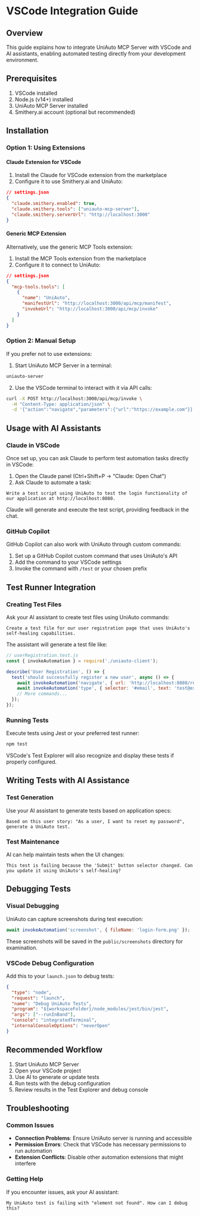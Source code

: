 # VSCode Integration Guide

## Overview

This guide explains how to integrate UniAuto MCP Server with VSCode and AI assistants, enabling automated testing directly from your development environment.

## Prerequisites

1. VSCode installed
2. Node.js (v14+) installed
3. UniAuto MCP Server installed
4. Smithery.ai account (optional but recommended)

## Installation

### Option 1: Using Extensions

#### Claude Extension for VSCode

1. Install the Claude for VSCode extension from the marketplace
2. Configure it to use Smithery.ai and UniAuto:

```json
// settings.json
{
  "claude.smithery.enabled": true,
  "claude.smithery.tools": ["uniauto-mcp-server"],
  "claude.smithery.serverUrl": "http://localhost:3000"
}
```

#### Generic MCP Extension

Alternatively, use the generic MCP Tools extension:

1. Install the MCP Tools extension from the marketplace
2. Configure it to connect to UniAuto:

```json
// settings.json
{
  "mcp-tools.tools": [
    {
      "name": "UniAuto",
      "manifestUrl": "http://localhost:3000/api/mcp/manifest",
      "invokeUrl": "http://localhost:3000/api/mcp/invoke"
    }
  ]
}
```

### Option 2: Manual Setup

If you prefer not to use extensions:

1. Start UniAuto MCP Server in a terminal:

```bash
uniauto-server
```

2. Use the VSCode terminal to interact with it via API calls:

```bash
curl -X POST http://localhost:3000/api/mcp/invoke \
  -H "Content-Type: application/json" \
  -d '{"action":"navigate","parameters":{"url":"https://example.com"}}'
```

## Usage with AI Assistants

### Claude in VSCode

Once set up, you can ask Claude to perform test automation tasks directly in VSCode:

1. Open the Claude panel (Ctrl+Shift+P → "Claude: Open Chat")
2. Ask Claude to automate a task:

```
Write a test script using UniAuto to test the login functionality of our application at http://localhost:8080.
```

Claude will generate and execute the test script, providing feedback in the chat.

### GitHub Copilot

GitHub Copilot can also work with UniAuto through custom commands:

1. Set up a GitHub Copilot custom command that uses UniAuto's API
2. Add the command to your VSCode settings
3. Invoke the command with `/test` or your chosen prefix

## Test Runner Integration

### Creating Test Files

Ask your AI assistant to create test files using UniAuto commands:

```
Create a test file for our user registration page that uses UniAuto's self-healing capabilities.
```

The assistant will generate a test file like:

```javascript
// userRegistration.test.js
const { invokeAutomation } = require('./uniauto-client');

describe('User Registration', () => {
  test('should successfully register a new user', async () => {
    await invokeAutomation('navigate', { url: 'http://localhost:8080/register' });
    await invokeAutomation('type', { selector: '#email', text: 'test@example.com' });
    // More commands...
  });
});
```

### Running Tests

Execute tests using Jest or your preferred test runner:

```bash
npm test
```

VSCode's Test Explorer will also recognize and display these tests if properly configured.

## Writing Tests with AI Assistance

### Test Generation

Use your AI assistant to generate tests based on application specs:

```
Based on this user story: "As a user, I want to reset my password", generate a UniAuto test.
```

### Test Maintenance

AI can help maintain tests when the UI changes:

```
This test is failing because the 'Submit' button selector changed. Can you update it using UniAuto's self-healing?
```

## Debugging Tests

### Visual Debugging

UniAuto can capture screenshots during test execution:

```javascript
await invokeAutomation('screenshot', { fileName: 'login-form.png' });
```

These screenshots will be saved in the `public/screenshots` directory for examination.

### VSCode Debug Configuration

Add this to your `launch.json` to debug tests:

```json
{
  "type": "node",
  "request": "launch",
  "name": "Debug UniAuto Tests",
  "program": "${workspaceFolder}/node_modules/jest/bin/jest",
  "args": ["--runInBand"],
  "console": "integratedTerminal",
  "internalConsoleOptions": "neverOpen"
}
```

## Recommended Workflow

1. Start UniAuto MCP Server
2. Open your VSCode project
3. Use AI to generate or update tests
4. Run tests with the debug configuration
5. Review results in the Test Explorer and debug console

## Troubleshooting

### Common Issues

- **Connection Problems**: Ensure UniAuto server is running and accessible
- **Permission Errors**: Check that VSCode has necessary permissions to run automation
- **Extension Conflicts**: Disable other automation extensions that might interfere

### Getting Help

If you encounter issues, ask your AI assistant:

```
My UniAuto test is failing with "element not found". How can I debug this?
```